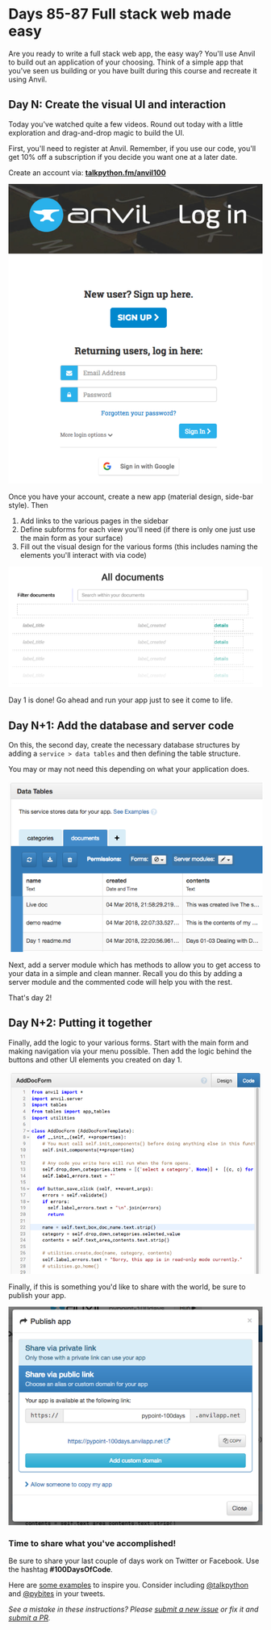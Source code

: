 # Days 85-87 Full stack web made easy

Are you ready to write a full stack web app, the easy way? You'll use Anvil to build out an application of your choosing. Think of a simple app that you've seen us building or you have built during this course and recreate it using Anvil.

## Day N: Create the visual UI and interaction

Today you've watched quite a few videos. Round out today with a little exploration and drag-and-drop magic to build the UI.

First, you'll need to register at Anvil. Remember, if you use our code, you'll get 10% off a subscription if you decide you want one at a later date.

Create an account via: [**talkpython.fm/anvil100**](https://talkpython.fm/anvil100)

[![](readme_resources/register.png)](https://talkpython.fm/anvil100)

Once you have your account, create a new app (material design, side-bar style). Then

1. Add links to the various pages in the sidebar
2. Define subforms for each view you'll need (if there is only one just use the main form as your surface)
3. Fill out the visual design for the various forms (this includes naming the elements you'll interact with via code)

![](readme_resources/edit-ui.png)

Day 1 is done! Go ahead and run your app just to see it come to life.

## Day N+1: Add the database and server code

On this, the second day, create the necessary database structures by adding a `service > data tables` and then defining the table structure.

You may or may not need this depending on what your application does.

![](readme_resources/tables.png)

Next, add a server module which has methods to allow you to get access to your data in a simple and clean manner. Recall you do this by adding a server module and the commented code will help you with the rest.

That's day 2!

## Day N+2: Putting it together

Finally, add the logic to your various forms. Start with the main form and making navigation via your menu possible. Then add the logic behind the buttons and other UI elements you created on day 1.

![](readme_resources/code.png)

Finally, if this is something you'd like to share with the world, be sure to publish your app.

![](readme_resources/pub.png)

### Time to share what you've accomplished!

Be sure to share your last couple of days work on Twitter or Facebook. Use the hashtag **#100DaysOfCode**. 

Here are [some examples](https://twitter.com/search?q=%23100DaysOfCode) to inspire you. Consider including [@talkpython](https://twitter.com/talkpython) and [@pybites](https://twitter.com/pybites) in your tweets.

*See a mistake in these instructions? Please [submit a new issue](https://github.com/talkpython/100daysofcode-with-python-course/issues) or fix it and [submit a PR](https://github.com/talkpython/100daysofcode-with-python-course/pulls).*
